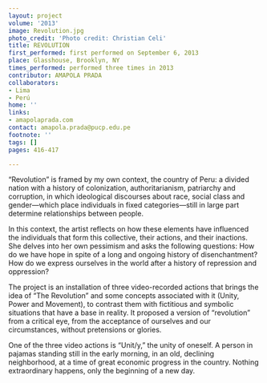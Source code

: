 ```yaml
---
layout: project
volume: '2013'
image: Revolution.jpg
photo_credit: 'Photo credit: Christian Celi'
title: REVOLUTION
first_performed: first performed on September 6, 2013
place: Glasshouse, Brooklyn, NY
times_performed: performed three times in 2013
contributor: AMAPOLA PRADA
collaborators:
- Lima
- Perú
home: ''
links:
- amapolaprada.com
contact: amapola.prada@pucp.edu.pe
footnote: ''
tags: []
pages: 416-417

---
```


“Revolution” is framed by my own context, the country of Peru: a divided nation with a history of colonization, authoritarianism, patriarchy and corruption, in which ideological discourses about race, social class and gender—which place individuals in fixed categories—still in large part determine relationships between people.

In this context, the artist reflects on how these elements have influenced the  individuals that form this collective, their actions, and their inactions. She delves into her own pessimism and asks the following questions: How do we have hope in spite of a long and ongoing history of disenchantment? How do we express ourselves in the world after a history of repression and oppression?

The project is an installation of three video-recorded actions that brings the idea of “The Revolution” and some concepts associated with it (Unity, Power and Movement), to contrast them with fictitious and symbolic situations that have a base in reality. It proposed a version of “revolution” from a critical eye, from the acceptance of ourselves and our circumstances, without pretensions or glories.

One of the three video actions is “Unit/y,” the unity of oneself. A person in pajamas standing still in the early morning, in an old, declining neighborhood, at a time of great economic progress in the country. Nothing extraordinary happens, only the beginning of a new day.
